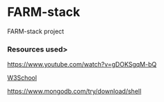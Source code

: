 # FARM-stack
FARM-stack project


<h3>Resources used></h3>

https://www.youtube.com/watch?v=gDOKSgqM-bQ

<a href="https://www.w3schools.com/mongodb/mongodb_get_started.php">W3School</a>

https://www.mongodb.com/try/download/shell 


